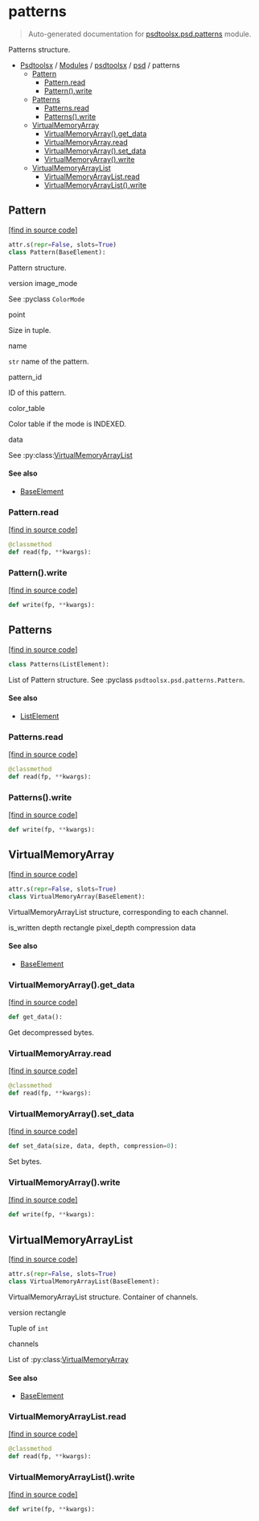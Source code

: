 # patterns

> Auto-generated documentation for [psdtoolsx.psd.patterns](../../../psdtoolsx/psd/patterns.py) module.

Patterns structure.

- [Psdtoolsx](../../README.md#psdtoolsx-index) / [Modules](../../README.md#psdtoolsx-modules) / [psdtoolsx](../index.md#psdtoolsx) / [psd](index.md#psd) / patterns
    - [Pattern](#pattern)
        - [Pattern.read](#patternread)
        - [Pattern().write](#patternwrite)
    - [Patterns](#patterns)
        - [Patterns.read](#patternsread)
        - [Patterns().write](#patternswrite)
    - [VirtualMemoryArray](#virtualmemoryarray)
        - [VirtualMemoryArray().get_data](#virtualmemoryarrayget_data)
        - [VirtualMemoryArray.read](#virtualmemoryarrayread)
        - [VirtualMemoryArray().set_data](#virtualmemoryarrayset_data)
        - [VirtualMemoryArray().write](#virtualmemoryarraywrite)
    - [VirtualMemoryArrayList](#virtualmemoryarraylist)
        - [VirtualMemoryArrayList.read](#virtualmemoryarraylistread)
        - [VirtualMemoryArrayList().write](#virtualmemoryarraylistwrite)

## Pattern

[[find in source code]](../../../psdtoolsx/psd/patterns.py#L54)

```python
attr.s(repr=False, slots=True)
class Pattern(BaseElement):
```

Pattern structure.

version
image_mode

See :pyclass `ColorMode`

point

Size in tuple.

name

`str` name of the pattern.

pattern_id

ID of this pattern.

color_table

Color table if the mode is INDEXED.

data

See :py:class:[VirtualMemoryArrayList](#virtualmemoryarraylist)

#### See also

- [BaseElement](base.md#baseelement)

### Pattern.read

[[find in source code]](../../../psdtoolsx/psd/patterns.py#L93)

```python
@classmethod
def read(fp, **kwargs):
```

### Pattern().write

[[find in source code]](../../../psdtoolsx/psd/patterns.py#L111)

```python
def write(fp, **kwargs):
```

## Patterns

[[find in source code]](../../../psdtoolsx/psd/patterns.py#L29)

```python
class Patterns(ListElement):
```

List of Pattern structure. See
:pyclass `psdtoolsx.psd.patterns.Pattern`.

#### See also

- [ListElement](base.md#listelement)

### Patterns.read

[[find in source code]](../../../psdtoolsx/psd/patterns.py#L35)

```python
@classmethod
def read(fp, **kwargs):
```

### Patterns().write

[[find in source code]](../../../psdtoolsx/psd/patterns.py#L44)

```python
def write(fp, **kwargs):
```

## VirtualMemoryArray

[[find in source code]](../../../psdtoolsx/psd/patterns.py#L172)

```python
attr.s(repr=False, slots=True)
class VirtualMemoryArray(BaseElement):
```

VirtualMemoryArrayList structure, corresponding to each channel.

is_written
depth
rectangle
pixel_depth
compression
data

#### See also

- [BaseElement](base.md#baseelement)

### VirtualMemoryArray().get_data

[[find in source code]](../../../psdtoolsx/psd/patterns.py#L229)

```python
def get_data():
```

Get decompressed bytes.

### VirtualMemoryArray.read

[[find in source code]](../../../psdtoolsx/psd/patterns.py#L194)

```python
@classmethod
def read(fp, **kwargs):
```

### VirtualMemoryArray().set_data

[[find in source code]](../../../psdtoolsx/psd/patterns.py#L238)

```python
def set_data(size, data, depth, compression=0):
```

Set bytes.

### VirtualMemoryArray().write

[[find in source code]](../../../psdtoolsx/psd/patterns.py#L210)

```python
def write(fp, **kwargs):
```

## VirtualMemoryArrayList

[[find in source code]](../../../psdtoolsx/psd/patterns.py#L127)

```python
attr.s(repr=False, slots=True)
class VirtualMemoryArrayList(BaseElement):
```

VirtualMemoryArrayList structure. Container of channels.

version
rectangle

Tuple of `int`

channels

List of :py:class:[VirtualMemoryArray](#virtualmemoryarray)

#### See also

- [BaseElement](base.md#baseelement)

### VirtualMemoryArrayList.read

[[find in source code]](../../../psdtoolsx/psd/patterns.py#L144)

```python
@classmethod
def read(fp, **kwargs):
```

### VirtualMemoryArrayList().write

[[find in source code]](../../../psdtoolsx/psd/patterns.py#L159)

```python
def write(fp, **kwargs):
```
